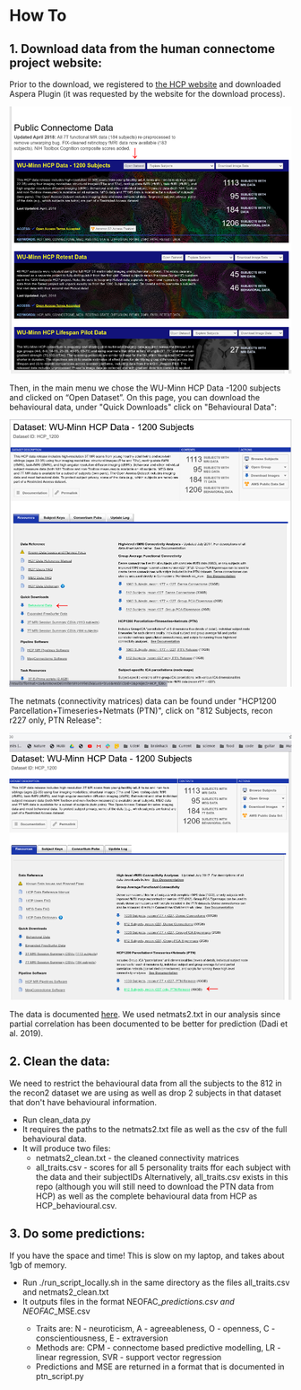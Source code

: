 # How To
## 1. Download data from the human connectome project website:

Prior to the download, we registered to [the HCP website](https://db.humanconnectome.org/)
and downloaded Aspera Plugin (it was requested by the website for the download process).

![Home screen](home_screen.png)

Then, in the main menu we chose the WU-Minn HCP Data -1200 subjects and clicked on “Open Dataset”. On this page, you can download the behavioural data, under "Quick Downloads" click on "Behavioural Data":

![Behavioral data](behavioural_data.png)

The netmats (connectivity matrices) data can be found under "HCP1200 Parcellation+Timeseries+Netmats (PTN)", click on "812 Subjects, recon r227 only, PTN Release":

![PTN data](PTN.png)

The data is documented [here](https://www.humanconnectome.org/storage/app/media/documentation/s1200/HCP1200-DenseConnectome+PTN+Appendix-July2017.pdf). We used netmats2.txt in our analysis since partial correlation has been documented to be better for prediction (Dadi et al. 2019).

## 2. Clean the data:
We need to restrict the behavioural data from all the subjects to the 812 in the recon2 dataset we are using as well as drop 2 subjects in that dataset that don't have behavioural information.
* Run clean_data.py
* It requires the paths to the netmats2.txt file as well as the csv of the full behavioural data.
* It will produce two files:
  * netmats2_clean.txt - the cleaned connectivity matrices
  * all_traits.csv - scores for all 5 personality traits ffor each subject with the data and their subjectIDs
Alternatively, all_traits.csv exists in this repo (although you will still need to download the PTN data from HCP) as well as the complete behavioural data from HCP as HCP_behavioural.csv.

## 3. Do some predictions:
If you have the space and time! This is slow on my laptop, and takes about 1gb of memory.
* Run ./run_script_locally.sh in the same directory as the files all_traits.csv and netmats2_clean.txt
* It outputs files in the format NEOFAC_<trait>_<method>_predictions.csv and NEOFAC_<trait>_<method>_MSE.csv
  * Traits are: N - neuroticism, A - agreeableness, O - openness, C - conscientiousness, E - extraversion
  * Methods are: CPM - connectome based predictive modelling, LR - linear regression, SVR - support vector regression
  * Predictions and MSE are returned in a format that is documented in ptn_script.py

